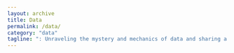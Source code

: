 ```yaml
---
layout: archive
title: Data
permalink: /data/
category: "data"
tagline: ": Unraveling the mystery and mechanics of data and sharing a story about it" 
---
```




